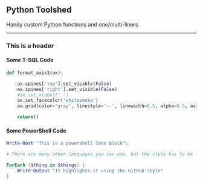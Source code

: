 ## Python Toolshed

Handy custom Python functions and one/multi-liners

---

### This is a header

#### Some T-SQL Code

```python
def format_axis1(ax):

    ax.spines['top'].set_visible(False)
    ax.spines['right'].set_visible(False)
    #ax.set_xlabel(' ')
    ax.set_facecolor('whitesmoke')
    ax.grid(color='gray', linestyle='--', linewidth=0.5, alpha=0.5, axis='y')

    return()
```

#### Some PowerShell Code

```powershell
Write-Host "This is a powershell Code block";

# There are many other languages you can use, but the style has to be loaded first

ForEach ($thing in $things) {
    Write-Output "It highlights it using the GitHub style"
}
```
